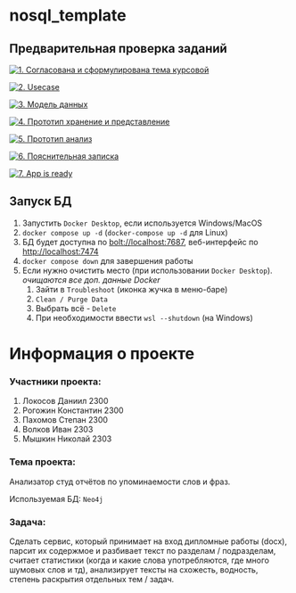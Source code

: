 # nosql_template


## Предварительная проверка заданий

<a href=" ./../../../actions/workflows/1_helloworld.yml" >![1. Согласована и сформулирована тема курсовой]( ./../../actions/workflows/1_helloworld.yml/badge.svg)</a>

<a href=" ./../../../actions/workflows/2_usecase.yml" >![2. Usecase]( ./../../actions/workflows/2_usecase.yml/badge.svg)</a>

<a href=" ./../../../actions/workflows/3_data_model.yml" >![3. Модель данных]( ./../../actions/workflows/3_data_model.yml/badge.svg)</a>

<a href=" ./../../../actions/workflows/4_prototype_store_and_view.yml" >![4. Прототип хранение и представление]( ./../../actions/workflows/4_prototype_store_and_view.yml/badge.svg)</a>

<a href=" ./../../../actions/workflows/5_prototype_analysis.yml" >![5. Прототип анализ]( ./../../actions/workflows/5_prototype_analysis.yml/badge.svg)</a> 

<a href=" ./../../../actions/workflows/6_report.yml" >![6. Пояснительная записка]( ./../../actions/workflows/6_report.yml/badge.svg)</a>

<a href=" ./../../../actions/workflows/7_app_is_ready.yml" >![7. App is ready]( ./../../actions/workflows/7_app_is_ready.yml/badge.svg)</a>

## Запуск БД

1. Запустить `Docker Desktop`, если используется Windows/MacOS
2. `docker compose up -d` (`docker-compose up -d` для Linux)
3. БД будет доступна по [bolt://localhost:7687](bolt://localhost:7687), веб-интерфейс по [http://localhost:7474](http://localhost:7474)
4. `docker compose down` для завершения работы
5. Если нужно очистить место (при использовании `Docker Desktop`). *очищаются все доп. данные Docker*
   1. Зайти в `Troubleshoot` (иконка жучка в меню-баре)
   2. `Clean / Purge Data`
   3. Выбрать всё - `Delete`
   4. При необходимости ввести `wsl --shutdown` (на Windows)

# Информация о проекте

### Участники проекта:
1. Локосов Даниил 2300
2. Рогожин Константин 2300
3. Пахомов Степан 2300
4. Волков Иван 2303
5. Мышкин Николай 2303

### Тема проекта:
Анализатор студ отчётов по упоминаемости слов и фраз.

Используемая БД: ```Neo4j```

### Задача:
Сделать сервис, который принимает на вход дипломные работы (docx), парсит их содержмое и разбивает текст по разделам / подразделам, считает статистики (когда и какие слова употребляются, где много шумовых слов и тд), анализирует тексты на схожесть, водность, степень раскрытия отдельных тем / задач.
